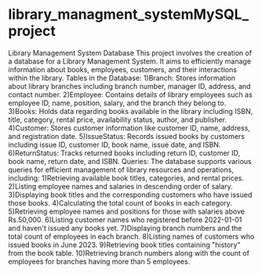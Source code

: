 # library_managment_systemMySQL_project
Library Management System Database
This project involves the creation of a database for a Library Management System. It aims to efficiently manage information about books, employees, customers, and their interactions within the library.
Tables in the Database:
1)Branch: Stores information about library branches including branch number, manager ID, address, and contact number.
2)Employee: Contains details of library employees such as employee ID, name, position, salary, and the branch they belong to.
3)Books: Holds data regarding books available in the library including ISBN, title, category, rental price, availability status, author, and publisher.
4)Customer: Stores customer information like customer ID, name, address, and registration date.
5)IssueStatus: Records issued books by customers including issue ID, customer ID, book name, issue date, and ISBN.
6)ReturnStatus: Tracks returned books including return ID, customer ID, book name, return date, and ISBN.
Queries:
The database supports various queries for efficient management of library resources and operations, including:
1)Retrieving available book titles, categories, and rental prices.
2)Listing employee names and salaries in descending order of salary.
3)Displaying book titles and the corresponding customers who have issued those books.
4)Calculating the total count of books in each category.
5)Retrieving employee names and positions for those with salaries above Rs.50,000.
6)Listing customer names who registered before 2022-01-01 and haven't issued any books yet.
7)Displaying branch numbers and the total count of employees in each branch.
8)Listing names of customers who issued books in June 2023.
9)Retrieving book titles containing "history" from the book table.
10)Retrieving branch numbers along with the count of employees for branches having more than 5 employees.
